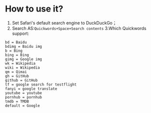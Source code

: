 # How to use it?
1. Set Safari's default search engine to DuckDuckGo；
2. Search AS:`Quickwords+Space+Search contents`
3.Which Quickwords support:
```
bd = Baidu
bdimg = Baidu img
b = Bing
bing = Bing
gimg = Google img
wk = Wikipedia
wiki = Wikipedia
qm = Qimai
gh = GitHub
github = GitHub
tf = google search for testflight
fanyi = google translate
youtube = youtube
pornhub = pornhub
tmdb = TMDB
default = Google
